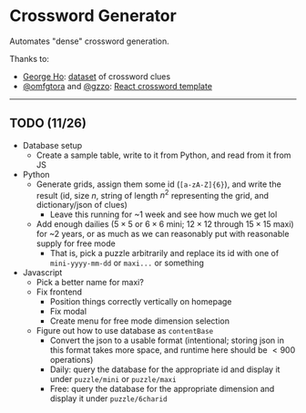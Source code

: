 # Crossword Generator

Automates "dense" crossword generation.

Thanks to:
* [George Ho](https://cryptics.georgeho.org/): [dataset](https://cryptics.georgeho.org/data/clues) of crossword clues
* [@omfgtora](https://github.com/omfgtora) and [@gzzo](https://github.com/gzzo): [React crossword template](https://github.com/gzzo/crosswords)

----

## TODO (11/26)

* Database setup
    * Create a sample table, write to it from Python, and read from it from JS
* Python
    * Generate grids, assign them some id (`[a-zA-Z]{6}`), and write the result (id, size $n$, string of length $n^2$ representing the grid, and dictionary/json of clues)
        * Leave this running for ~1 week and see how much we get lol
    * Add enough dailies ($5\times5$ or $6\times6$ mini; $12\times12$ through $15\times15$ maxi) for ~2 years, or as much as we can reasonably put with reasonable supply for free mode
        * That is, pick a puzzle arbitrarily and replace its id with one of `mini-yyyy-mm-dd` or `maxi...` or something
* Javascript
    * Pick a better name for maxi?
    * Fix frontend
        * Position things correctly vertically on homepage
        * Fix modal
        * Create menu for free mode dimension selection
    * Figure out how to use database as `contentBase`
        * Convert the json to a usable format (intentional; storing json in this format takes more space, and runtime here should be $<900$ operations)
        * Daily: query the database for the appropriate id and display it under `puzzle/mini` or `puzzle/maxi`
        * Free: query the database for the appropriate dimension and display it under `puzzle/6charid`